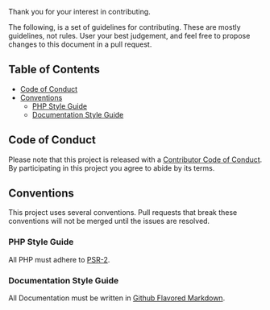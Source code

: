 Thank you for your interest in contributing.

The following, is a set of guidelines for contributing. These are mostly
guidelines, not rules. User your best judgement, and feel free to propose
changes to this document in a pull request.

## Table of Contents
* [Code of Conduct](#code-of-conduct)
* [Conventions](#conventions)
  * [PHP Style Guide](#php-style-guide)
  * [Documentation Style Guide](#documentation-style-guide)

## Code of Conduct

Please note that this project is released with a [Contributor Code of Conduct](CODE_OF_CONDUCT.md).
By participating in this project you agree to abide by its terms.

## Conventions

This project uses several conventions. Pull requests that break these
conventions will not be merged until the issues are resolved.

### PHP Style Guide

All PHP must adhere to [PSR-2](http://www.php-fig.org/psr/psr-2/).

### Documentation Style Guide

All Documentation must be written in
[Github Flavored Markdown](https://github.github.com/gfm/).
